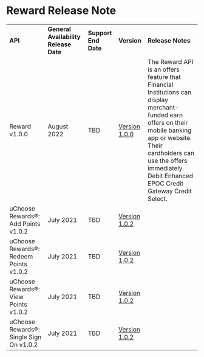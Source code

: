 # Reward Release Note

|                                         |                                   |                  |                                |                                                                                                                                                                                                                                                                                        |
|-----------------------------------------|-----------------------------------|------------------|--------------------------------|------------------------------------------------------------------------|
| **API**                                 | **General Availability Release Date** | **Support End Date** |    **Version**         |     **Release Notes**                                                   |
| Reward v1.0.0                           | August 2022                       | TBD              | [Version 1.0.0](../api/?type=post&path=/v1/offers/search&version=api)  | The Reward API is an offers feature that Financial Institutions can display merchant-funded earn offers on their mobile banking app or website. Their cardholders can use the offers immediately. <br> Debit Enhanced EPOC Credit Gateway Credit Select. |
| uChoose Rewards®: Add Points v1.0.2     | July 2021                         | TBD              | [Version 1.0.2](../api/?type=post&path=/v1/addpoints&version=api) |    |
| uChoose Rewards®: Redeem Points v1.0.2  | July 2021                         | TBD              | [Version 1.0.2](../api/?type=post&path=/v1/redeempoints&version=api) |    |                         
| uChoose Rewards®: View Points v1.0.2    | July 2021                         | TBD              | [Version 1.0.2](../api/?type=post&path=/v1/points&version=api) |    | 
| uChoose Rewards®: Single Sign On v1.0.2 | July 2021                         | TBD              | [Version 1.0.2](../api/?type=post&path=/v1/sso-url&version=api) |    |                                                                                                                                                                                                                                                       
